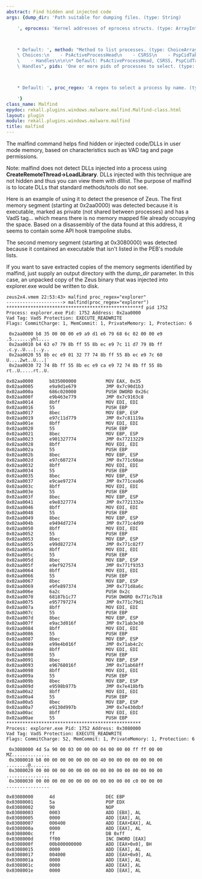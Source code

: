 ```yaml
---
abstract: Find hidden and injected code
args: {dump_dir: 'Path suitable for dumping files. (type: String)

    ', eprocess: 'Kernel addresses of eprocess structs. (type: ArrayIntParser)



    * Default: ', method: "Method to list processes. (type: ChoiceArray)\n\n\n* Valid\
    \ Choices:\n    - PsActiveProcessHead\n    - CSRSS\n    - PspCidTable\n    - Sessions\n\
    \    - Handles\n\n\n* Default: PsActiveProcessHead, CSRSS, PspCidTable, Sessions,\
    \ Handles", pids: 'One or more pids of processes to select. (type: ArrayIntParser)



    * Default: ', proc_regex: 'A regex to select a process by name. (type: RegEx)

    '}
class_name: Malfind
epydoc: rekall.plugins.windows.malware.malfind.Malfind-class.html
layout: plugin
module: rekall.plugins.windows.malware.malfind
title: malfind
---
```


The malfind command helps find hidden or injected code/DLLs in user mode memory,
based on characteristics such as VAD tag and page permissions.

Note: malfind does not detect DLLs injected into a process using
**CreateRemoteThread->LoadLibrary**. DLLs injected with this technique are not
hidden and thus you can view them with dlllist. The purpose of malfind is to
locate DLLs that standard methods/tools do not see.

Here is an example of using it to detect the presence of Zeus. The first memory
segment (starting at 0x2aa0000) was detected because it is executable, marked as
private (not shared between processes) and has a VadS tag... which means there
is no memory mapped file already occupying the space. Based on a disassembly of
the data found at this address, it seems to contain some API hook trampoline
stubs.

The second memory segment (starting at 0x3080000) was detected because it contained an executable that isn't listed in the PEB's module lists.

If you want to save extracted copies of the memory segments identified by
malfind, just supply an output directory with the *dump_dir* parameter. In this
case, an unpacked copy of the Zeus binary that was injected into explorer.exe
would be written to disk.

```
zeus2x4.vmem 22:53:43> malfind proc_regex="explorer"
---------------------> malfind(proc_regex="explorer")
**************************************************f pid 1752
Process: explorer.exe Pid: 1752 Address: 0x2aa0000
Vad Tag: VadS Protection: EXECUTE_READWRITE
Flags: CommitCharge: 1, MemCommit: 1, PrivateMemory: 1, Protection: 6

 0x2aa0000 b8 35 00 00 00 e9 a9 d1 e6 79 68 6c 02 00 00 e9  .5.......yhl....
 0x2aa0010 b4 63 e7 79 8b ff 55 8b ec e9 7c 11 d7 79 8b ff  .c.y..U...|..y..
 0x2aa0020 55 8b ec e9 01 32 77 74 8b ff 55 8b ec e9 7c 60  U....2wt..U...|`
 0x2aa0030 72 74 8b ff 55 8b ec e9 ca e9 72 74 8b ff 55 8b  rt..U.....rt..U.

0x02aa0000      b835000000           MOV EAX, 0x35
0x02aa0005      e9a9d1e679           JMP 0x7c90d1b3
0x02aa000a      686c020000           PUSH DWORD 0x26c
0x02aa000f      e9b463e779           JMP 0x7c9163c8
0x02aa0014      8bff                 MOV EDI, EDI
0x02aa0016      55                   PUSH EBP
0x02aa0017      8bec                 MOV EBP, ESP
0x02aa0019      e97c11d779           JMP 0x7c81119a
0x02aa001e      8bff                 MOV EDI, EDI
0x02aa0020      55                   PUSH EBP
0x02aa0021      8bec                 MOV EBP, ESP
0x02aa0023      e901327774           JMP 0x77213229
0x02aa0028      8bff                 MOV EDI, EDI
0x02aa002a      55                   PUSH EBP
0x02aa002b      8bec                 MOV EBP, ESP
0x02aa002d      e97c607274           JMP 0x771c60ae
0x02aa0032      8bff                 MOV EDI, EDI
0x02aa0034      55                   PUSH EBP
0x02aa0035      8bec                 MOV EBP, ESP
0x02aa0037      e9cae97274           JMP 0x771cea06
0x02aa003c      8bff                 MOV EDI, EDI
0x02aa003e      55                   PUSH EBP
0x02aa003f      8bec                 MOV EBP, ESP
0x02aa0041      e9e8327774           JMP 0x7721332e
0x02aa0046      8bff                 MOV EDI, EDI
0x02aa0048      55                   PUSH EBP
0x02aa0049      8bec                 MOV EBP, ESP
0x02aa004b      e9494d7274           JMP 0x771c4d99
0x02aa0050      8bff                 MOV EDI, EDI
0x02aa0052      55                   PUSH EBP
0x02aa0053      8bec                 MOV EBP, ESP
0x02aa0055      e99d827274           JMP 0x771c82f7
0x02aa005a      8bff                 MOV EDI, EDI
0x02aa005c      55                   PUSH EBP
0x02aa005d      8bec                 MOV EBP, ESP
0x02aa005f      e9ef927574           JMP 0x771f9353
0x02aa0064      8bff                 MOV EDI, EDI
0x02aa0066      55                   PUSH EBP
0x02aa0067      8bec                 MOV EBP, ESP
0x02aa0069      e9fe897374           JMP 0x771d8a6c
0x02aa006e      6a2c                 PUSH 0x2c
0x02aa0070      68187b1c77           PUSH DWORD 0x771c7b18
0x02aa0075      e957797274           JMP 0x771c79d1
0x02aa007a      8bff                 MOV EDI, EDI
0x02aa007c      55                   PUSH EBP
0x02aa007d      8bec                 MOV EBP, ESP
0x02aa007f      e9ac3d016f           JMP 0x71ab3e30
0x02aa0084      8bff                 MOV EDI, EDI
0x02aa0086      55                   PUSH EBP
0x02aa0087      8bec                 MOV EBP, ESP
0x02aa0089      e99e4b016f           JMP 0x71ab4c2c
0x02aa008e      8bff                 MOV EDI, EDI
0x02aa0090      55                   PUSH EBP
0x02aa0091      8bec                 MOV EBP, ESP
0x02aa0093      e96768016f           JMP 0x71ab68ff
0x02aa0098      8bff                 MOV EDI, EDI
0x02aa009a      55                   PUSH EBP
0x02aa009b      8bec                 MOV EBP, ESP
0x02aa009d      e9598b977b           JMP 0x7e418bfb
0x02aa00a2      8bff                 MOV EDI, EDI
0x02aa00a4      55                   PUSH EBP
0x02aa00a5      8bec                 MOV EBP, ESP
0x02aa00a7      e9130d997b           JMP 0x7e430dbf
0x02aa00ac      8bff                 MOV EDI, EDI
0x02aa00ae      55                   PUSH EBP
**************************************************
Process: explorer.exe Pid: 1752 Address: 0x3080000
Vad Tag: VadS Protection: EXECUTE_READWRITE
Flags: CommitCharge: 52, MemCommit: 1, PrivateMemory: 1, Protection: 6

 0x3080000 4d 5a 90 00 03 00 00 00 04 00 00 00 ff ff 00 00  MZ..............
 0x3080010 b8 00 00 00 00 00 00 00 40 00 00 00 00 00 00 00  ........@.......
 0x3080020 00 00 00 00 00 00 00 00 00 00 00 00 00 00 00 00  ................
 0x3080030 00 00 00 00 00 00 00 00 00 00 00 00 c0 00 00 00  ................

0x03080000      4d                   DEC EBP
0x03080001      5a                   POP EDX
0x03080002      90                   NOP
0x03080003      0003                 ADD [EBX], AL
0x03080005      0000                 ADD [EAX], AL
0x03080007      000400               ADD [EAX+EAX], AL
0x0308000a      0000                 ADD [EAX], AL
0x0308000c      ff                   DB 0xff
0x0308000d      ff00                 INC DWORD [EAX]
0x0308000f      00b800000000         ADD [EAX+0x0], BH
0x03080015      0000                 ADD [EAX], AL
0x03080017      004000               ADD [EAX+0x0], AL
0x0308001a      0000                 ADD [EAX], AL
0x0308001c      0000                 ADD [EAX], AL
0x0308001e      0000                 ADD [EAX], AL
```